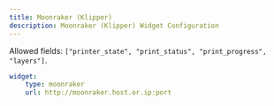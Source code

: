 ```yaml
---
title: Moonraker (Klipper)
description: Moonraker (Klipper) Widget Configuration
---
```


Allowed fields: `["printer_state", "print_status", "print_progress", "layers"]`.

```yaml
widget:
    type: moonraker
    url: http://moonraker.host.or.ip:port
```
